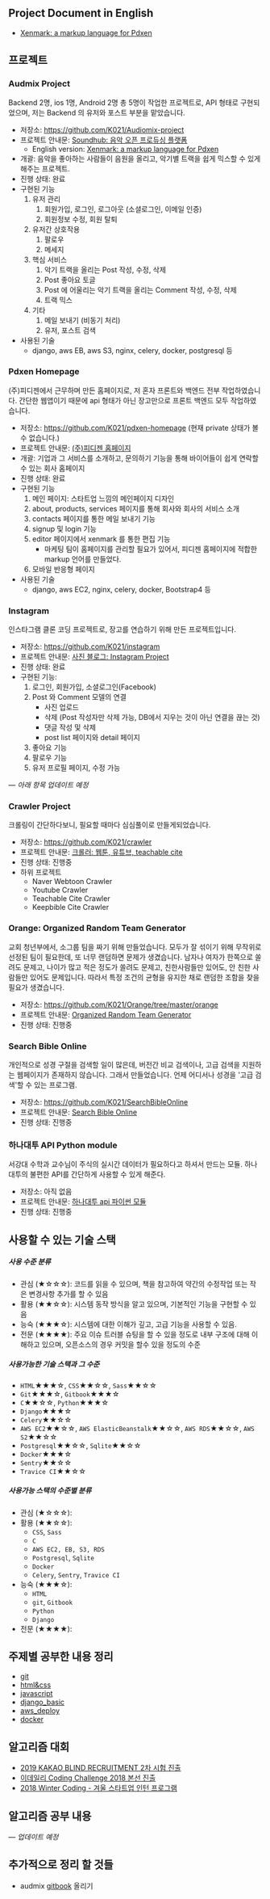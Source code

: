 
## Project Document in English

- [Xenmark: a markup language for Pdxen](./xenmark-en-pub.md)

## 프로젝트

### Audmix Project

Backend 2명, ios 1명, Android 2명 총 5명이 작업한 프로젝트로, API 형태로 구현되었으며, 저는 Backend 의 유저와 포스트 부분을 맡았습니다. 

- 저장소: https://github.com/K021/Audiomix-project
- 프로젝트 안내문: [Soundhub: 음악 오픈 프로듀싱 플랫폼](./team-project-soundhub-pub.md)
	- English version: [Xenmark: a markup language for Pdxen](./xenmark-en-pub.md)
- 개괄: 음악을 좋아하는 사람들이 음원을 올리고, 악기별 트랙을 쉽게 믹스할 수 있게 해주는 프로젝트. 
- 진행 상태: 완료
- 구현된 기능
	1. 유저 관리
		1. 회원가입, 로그인, 로그아웃 (소셜로그인, 이메일 인증)
		2. 회원정보 수정, 회원 탈퇴
	2. 유저간 상호작용
		1. 팔로우
		2. 메세지
	3. 핵심 서비스
		1. 악기 트랙을 올리는 Post 작성, 수정, 삭제
		2. Post 좋아요 토글
		3. Post 에 어울리는 악기 트랙을 올리는 Comment 작성, 수정, 삭제
		4. 트랙 믹스  
	4. 기타
		1. 메일 보내기 (비동기 처리)
		2. 유저, 포스트 검색
- 사용된 기술
	- django, aws EB, aws S3, nginx, celery, docker, postgresql 등


### Pdxen Homepage

(주)피디젠에서 근무하며 만든 홈페이지로, 저 혼자 프론트와 백엔드 전부 작업하였습니다. 간단한 웹앱이기 때문에 api 형태가 아닌 장고만으로 프론트 백엔드 모두 작업하였습니다. 

- 저장소: https://github.com/K021/pdxen-homepage (현재 private 상태가 볼 수 없습니다.)
- 프로젝트 안내문: [(주)피디젠 홈페이지](./pdxenhomepage-pub.md)
- 개괄: 기업과 그 서비스를 소개하고, 문의하기 기능을 통해 바이어들이 쉽게 연락할 수 있는 회사 홈페이지 
- 진행 상태: 완료
- 구현된 기능
	1. 메인 페이지: 스타트업 느낌의 메인페이지 디자인
	2. about, products, services 페이지를 통해 회사와 회사의 서비스 소개
	3. contacts 페이지를 통한 메일 보내기 기능
	4. signup 및 login 기능
	5. editor 페이지에서 xenmark 를 통한 편집 기능
		- 마케팅 팀이 홈페이지를 관리할 필요가 있어서, 피디젠 홈페이지에 적합한 markup 언어를 만들었다. 
	6. 모바일 반응형 페이지
- 사용된 기술
	- django, aws EC2, nginx, celery, docker, Bootstrap4 등


### Instagram

인스타그램 클론 코딩 프로젝트로, 장고를 연습하기 위해 만든 프로젝트입니다.

- 저장소: https://github.com/K021/instagram
- 프로젝트 안내문: [사진 블로그: Instagram Project](./instagram-pj-pub.md)
- 진행 상태: 완료
- 구현된 기능:
	1. 로그인, 회원가입, 소셜로그인(Facebook)
	2. Post 와 Comment 모델의 연결
		- 사진 업로드
		- 삭제 (Post 작성자만 삭제 가능, DB에서 지우는 것이 아닌 연결을 끊는 것)
		- 댓글 작성 및 삭제
		- post list 페이지와 detail 페이지
	3. 좋아요 기능
	4. 팔로우 기능
	5. 유저 프로필 페이지, 수정 가능

&mdash; <cite>아래 항목 업데이트 예정</cite> 


### Crawler Project

크롤링이 간단하다보니, 필요할 때마다 심심풀이로 만들게되었습니다.

- 저장소: https://github.com/K021/crawler
- 프로젝트 안내문: [크롤러: 웹툰, 유튜브, teachable cite]()
- 진행 상태: 진행중
- 하위 프로젝트
	- Naver Webtoon Crawler
	- Youtube Crawler
	- Teachable Cite Crawler
	- Keepbible Cite Crawler


### Orange: Organized Random Team Generator

교회 청년부에서, 소그룹 팀을 짜기 위해 만들었습니다. 모두가 잘 섞이기 위해 무작위로 선정된 팀이 필요한데, 또 너무 랜덤하면 문제가 생겼습니다. 남자나 여자가 한쪽으로 쏠려도 문제고, 나이가 많고 적은 정도가 쏠려도 문제고, 친한사람들만 있어도, 안 친한 사람들만 있어도 문제입니다. 따라서 특정 조건의 균형을 유지한 채로 랜덤한 조함을 찾을 필요가 생겼습니다. 

- 저장소: https://github.com/K021/Orange/tree/master/orange
- 프로젝트 안내문: [Organized Random Team Generator]()
- 진행 상태: 진행중


### Search Bible Online

개인적으로 성경 구절을 검색할 일이 많은데, 버전간 비교 검색이나, 고급 검색을 지원하는 웹페이지가 존재하지 않습니다. 그래서 만들었습니다. 언제 어디서나 성경을 '고급 검색'할 수 있는 프로그램.

- 저장소: https://github.com/K021/SearchBibleOnline 
- 프로젝트 안내문: [Search Bible Online]()
- 진행 상태: 진행중


### 하나대투 API Python module

서강대 수학과 교수님이 주식의 실시간 데이터가 필요하다고 하셔서 만드는 모듈. 하나대투의 불편한 API를 간단하게 사용할 수 있게 해준다.

- 저장소: 아직 없음
- 프로젝트 안내문: [하나대투 api 파이썬 모듈]()
- 진행 상태: 진행중


## 사용할 수 있는 기술 스택

##### 사용 수준 분류
- 관심 (&#9733;&#9734;&#9734;&#9734;): 코드를 읽을 수 있으며, 책을 참고하여 약간의 수정작업 또는 작은 변경사항 추가를 할 수 있음
- 활용 (&#9733;&#9733;&#9734;&#9734;): 시스템 동작 방식을 알고 있으며, 기본적인 기능을 구현할 수 있음
- 능숙 (&#9733;&#9733;&#9733;&#9734;): 시스템에 대한 이해가 깊고, 고급 기능을 사용할 수 있음.
- 전문 (&#9733;&#9733;&#9733;&#9733;): 주요 이슈 트러블 슈팅을 할 수 있을 정도로 내부 구조에 대해 이해하고 있으며, 오픈소스의 경우 커밋을 할수 있을 정도의 수준

##### 사용가능한 기술 스택과 그 수준
- `HTML`&#9733;&#9733;&#9733;&#9734;, `CSS`&#9733;&#9733;&#9734;&#9734;, `Sass`&#9733;&#9733;&#9734;&#9734;
- `Git`&#9733;&#9733;&#9733;&#9734;, `Gitbook`&#9733;&#9733;&#9733;&#9734;
- `C`&#9733;&#9733;&#9734;&#9734;, `Python`&#9733;&#9733;&#9733;&#9734;
- `Django`&#9733;&#9733;&#9733;&#9734;
- `Celery`&#9733;&#9733;&#9734;&#9734;
- `AWS EC2`&#9733;&#9733;&#9734;&#9734;, `AWS ElasticBeanstalk`&#9733;&#9733;&#9734;&#9734;, `AWS RDS`&#9733;&#9733;&#9734;&#9734;, `AWS S2`&#9733;&#9733;&#9734;&#9734;
- `Postgresql`&#9733;&#9733;&#9734;&#9734;, `Sqlite`&#9733;&#9733;&#9734;&#9734;
- `Docker`&#9733;&#9733;&#9733;&#9734;
- `Sentry`&#9733;&#9733;&#9734;&#9734;
- `Travice CI`&#9733;&#9733;&#9734;&#9734;

##### 사용가능 스택의 수준별 분류
- 관심 (&#9733;&#9734;&#9734;&#9734;):
- 활용 (&#9733;&#9733;&#9734;&#9734;):
	- `CSS`, `Sass`
	- `C`
	- `AWS EC2, EB, S3, RDS`
	- `Postgresql`, `Sqlite`
	- `Docker`
	- `Celery`, `Sentry`, `Travice CI`
- 능숙 (&#9733;&#9733;&#9733;&#9734;):
	- `HTML`
	- `git`, `Gitbook`
	- `Python`
	- `Django`
- 전문 (&#9733;&#9733;&#9733;&#9733;):

## 주제별 공부한 내용 정리

* [git](./git-pub.md)
* [html&css](./html-css-pub.md)
* [javascript](./javascript-pub.md)
* [django_basic](./django-basic-pub.md)
* [aws_deploy](./aws-deploy-pub.md)
* [docker](docker-pub.md)

## 알고리즘 대회

- [2019 KAKAO BLIND RECRUITMENT 2차 시험 진출](https://programmers.co.kr/competitions/79/2019-2nd-kakao-blind-recruitment)
- [이데일리 Coding Challenge 2018 본선 진출](https://coding.edaily.co.kr/schedule/schedule.php)
- [2018 Winter Coding - 겨울 스타트업 인턴 프로그램](https://programmers.co.kr/competitions/86/2018%20Winter%20Coding%20겨울%20스타트업%20인턴%20프로그램)

## 알고리즘 공부 내용

&mdash; <cite>업데이트 예정</cite> 


## 추가적으로 정리 할 것들
- audmix [gitbook](https://nachwon.gitbooks.io/soundhub/content/) 올리기
